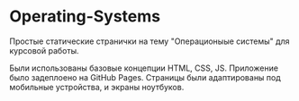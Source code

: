 # Operating-Systems

Простые статические странички на тему "Операционыые системы" для курсовой работы.

Были использованы базовые концепции HTML, CSS, JS. Приложение было задеплоено на GitHub Pages. Страницы были адаптированы под мобильные устройства, и экраны ноутбуков.
